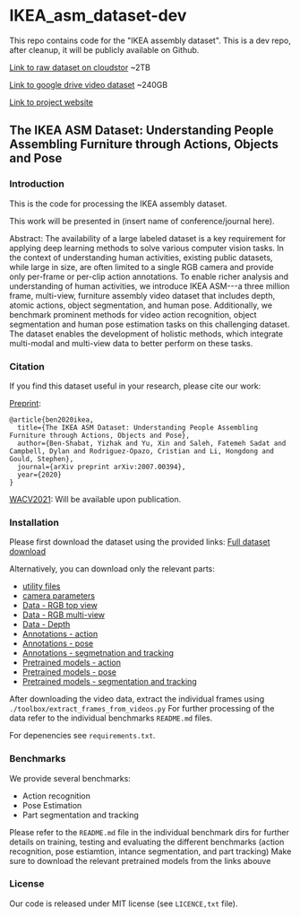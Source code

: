 # IKEA_asm_dataset-dev

This repo contains code for the "IKEA assembly dataset". This is a dev repo, after cleanup, it will be publicly available on Github. 

[Link to raw dataset on cloudstor](https://cloudstor.aarnet.edu.au/plus/s/66mxSGe2f6ZsFut)  ~2TB

[Link to google drive video dataset](https://drive.google.com/file/d/1X0So9X_LQZQcCGC5DagMp3S1qy3I_XXn/view?usp=sharing) ~240GB

[Link to project website](https://ikeaasm.github.io/)

**The IKEA ASM Dataset**: Understanding People Assembling Furniture through Actions, Objects and Pose
---


### Introduction
This is the code for processing the IKEA assembly dataset.

This work will be presented in (insert name of conference/journal here). 

Abstract: 
The availability of a large labeled dataset is a key requirement for applying deep learning methods to solve various computer vision tasks. In the context of understanding human activities, existing public datasets, while large in size, are often limited to a single RGB camera and provide only per-frame or per-clip action annotations. To enable richer analysis and understanding of human activities, we introduce IKEA ASM---a three million frame, multi-view, furniture assembly video dataset that includes depth, atomic actions, object segmentation, and human pose. Additionally, we benchmark prominent methods for video action recognition, object segmentation and human pose estimation tasks on this challenging dataset. The dataset enables the development of holistic methods, which integrate multi-modal and multi-view data to better perform on these tasks.

### Citation
If you find this dataset useful in your research, please cite our work:

[Preprint](https://arxiv.org/abs/2007.00394):

    @article{ben2020ikea,
      title={The IKEA ASM Dataset: Understanding People Assembling Furniture through Actions, Objects and Pose},
      author={Ben-Shabat, Yizhak and Yu, Xin and Saleh, Fatemeh Sadat and Campbell, Dylan and Rodriguez-Opazo, Cristian and Li, Hongdong and Gould, Stephen},
      journal={arXiv preprint arXiv:2007.00394},
      year={2020}
    }

[WACV2021](): 
Will be available upon publication. 

### Installation
Please first download the dataset using the provided links: 
[Full dataset download](https://drive.google.com/drive/folders/1xkDp--QuUVxgl4oJjhCDb2FWNZTkYANq?usp=sharing)

Alternatively, you can download only the relevant parts:  
* [utility files](https://drive.google.com/file/d/11D7d8XBRg-CPIxMroviQEaaMhw3EaGnB/view?usp=sharing)
* [camera parameters](https://drive.google.com/file/d/1BRq9HJQeEJFbhnCwGwY3eXe1587TybCe/view?usp=sharing)
* [Data - RGB top view](https://drive.google.com/file/d/1CFOH-W-6N50AVA_NqHnm06GUsfpcka0L/view?usp=sharing)
* [Data - RGB multi-view](https://drive.google.com/file/d/1eCbrIuw--16xCmI3RtBhRJ-r9K_FVkL6/view?usp=sharing)
* [Data - Depth](https://drive.google.com/file/d/18FKRSzoUiO3EV_J2WmQyvmPGiHJcH28S/view?usp=sharing)
* [Annotations - action](https://drive.google.com/file/d/1SwBNLViktSpk99jhh3sMXVGTMVr6tpju/view?usp=sharing)
* [Annotations - pose](https://drive.google.com/file/d/1RE7Ya1gwogqJtJIi5WeYOH4_Cs1RuTx7/view?usp=sharing)
* [Annotations - segmetnation and tracking](https://drive.google.com/file/d/1_jRCcLAz9zhXTnNnslBUJcu2sZjp9dVV/view?usp=sharing)
* [Pretrained models - action](https://drive.google.com/file/d/1QksK_Uvty6pTYoGmBGWYYG3scvM_NX2X/view?usp=sharing)
* [Pretrained models - pose](https://drive.google.com/file/d/1SMoYC-PTHr6Y2StKKT8j_-gSYcwhTHKb/view?usp=sharing)
* [Pretrained models - segmentation and tracking](https://drive.google.com/file/d/1lLNiWU6ILFCgg104FDwWvRMV0iQaGKyp/view?usp=sharing)

 
After downloading the video data, extract the individual frames using `./toolbox/extract_frames_from_videos.py`
For further processing of the data refer to the individual benchmarks `README.md` files.

For depenencies see `requirements.txt`.

### Benchmarks
We provide several benchmarks: 
* Action recognition
* Pose Estimation
* Part segmentation and tracking

Please refer to the `README.md` file in the individual benchmark dirs for further details on training, testing and evaluating the different benchmarks (action recognition, pose estiamtion, intance segmentation, and part tracking)
Make sure to download the relevant pretrained models from the links abouve

### License
Our code is released under MIT license (see `LICENCE,txt` file).
